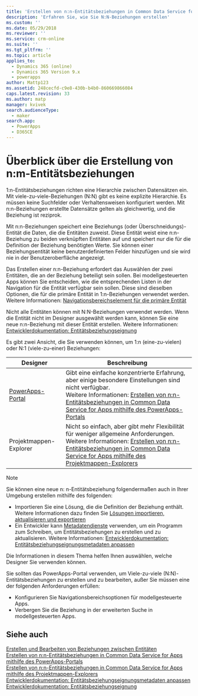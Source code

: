 ```yaml
---
title: 'Erstellen von n:n-Entitätsbeziehungen in Common Data Service for Apps mithilfe des PowerApps-Portals – Übersicht | MicrosoftDocs'
description: 'Erfahren Sie, wie Sie N:N-Beziehungen erstellen'
ms.custom: ''
ms.date: 05/29/2018
ms.reviewer: ''
ms.service: crm-online
ms.suite: ''
ms.tgt_pltfrm: ''
ms.topic: article
applies_to:
  - Dynamics 365 (online)
  - Dynamics 365 Version 9.x
  - powerapps
author: Mattp123
ms.assetid: 248cecfd-c9e8-430b-b4b0-860669866084
caps.latest.revision: 33
ms.author: matp
manager: kvivek
search.audienceType:
  - maker
search.app:
  - PowerApps
  - D365CE
---
```

# <a name="create-many-to-many-entity-relationships-overview"></a>Überblick über die Erstellung von n:m-Entitätsbeziehungen

1:n-Entitätsbeziehungen richten eine Hierarchie zwischen Datensätzen ein. Mit viele-zu-viele-Beziehungen (N:N) gibt es keine explizite Hierarchie. Es müssen keine Suchfelder oder Verhaltensweisen konfiguriert werden. Mit n:n-Beziehungen erstellte Datensätze gelten als gleichwertig, und die Beziehung ist reziprok.  
  
Mit n:n-Beziehungen speichert eine Beziehungs (oder Überschneidungs)-Entität die Daten, die die Entitäten zuweist. Diese Entität weist eine n:n-Beziehung zu beiden verknüpften Entitäten auf und speichert nur die für die Definition der Beziehung benötigten Werte. Sie können einer Beziehungsentität keine benutzerdefinierten Felder hinzufügen und sie wird nie in der Benutzeroberfläche angezeigt. 
  
Das Erstellen einer n:n-Beziehung erfordert das Auswählen der zwei Entitäten, die an der Beziehung beteiligt sein sollen. Bei modellgesteuerten Apps können Sie entscheiden, wie die entsprechenden Listen in der Navigation für die Entität verfügbar sein sollen. Diese sind dieselben Optionen, die für die primäre Entität in 1:n-Beziehungen verwendet werden. Weitere Informationen: [Navigationsbereichselement für die primäre Entität](create-edit-1n-relationships-solution-explorer.md#navigation-pane-item-for-primary-entity)
  
Nicht alle Entitäten können mit N:N-Beziehungen verwendet werden. Wenn die Entität nicht im Designer ausgewählt werden kann, können Sie eine neue n:n-Beziehung mit dieser Entität erstellen. Weitere Informationen: [Entwicklerdokumentation: Entitätsbeziehungseignung](https://docs.microsoft.com/dynamics365/customer-engagement/developer/entity-relationship-eligibility)

Es gibt zwei Ansicht, die Sie verwenden können, um 1:n (eine-zu-vielen) oder N:1 (viele-zu-einer) Beziehungen:

|Designer| Beschreibung|
|--|--|
|[PowerApps-Portal](https://web.powerapps.com/?utm_source=padocs&utm_medium=linkinadoc&utm_campaign=referralsfromdoc)|Gibt eine einfache konzentrierte Erfahrung, aber einige besondere Einstellungen sind nicht verfügbar.<br />Weitere Informationen: [Erstellen von n:n-Entitätsbeziehungen in Common Data Service for Apps mithilfe des PowerApps-Portals](create-edit-nn-relationships-portal.md)|
|Projektmappen-Explorer|Nicht so einfach, aber gibt mehr Flexibilität für weniger allgemeine Anforderungen.<br />Weitere Informationen: [Erstellen von n:n-Entitätsbeziehungen in Common Data Service for Apps mithilfe des Projektmappen-Explorers](create-edit-nn-relationships-solution-explorer.md) |

> [!NOTE]
> Sie können eine neue n: n-Entitätsbeziehung folgendermaßen auch in Ihrer Umgebung erstellen mithilfe des folgenden:
> - Importieren Sie eine Lösung, die die Definition der Beziehung enthält. Weitere Informationen dazu finden Sie [Lösungen importieren, aktualisieren und exportieren](import-update-export-solutions.md)
> - Ein Entwickler kann [Metadatendienste](../../developer/common-data-service/use-web-services.md#metadata-services) verwenden, um ein Programm zum Schreiben, um Entitätsbeziehungen zu erstellen und zu aktualisieren. Weitere Informationen: [Entwicklerdokumentation: Entitätsbeziehungseignungsmetadaten anpassen](https://docs.microsoft.com/dynamics365/customer-engagement/developer/customize-entity-relationship-metadata)

Die Informationen in diesem Thema helfen Ihnen auswählen, welche Designer Sie verwenden können. 

Sie sollten das PowerApps-Portal verwenden, um Viele-zu-viele (N:N)-Entitätsbeziehungen zu erstellen und zu bearbeiten, außer Sie müssen eine der folgenden Anforderungen erfüllen:

- Konfigurieren Sie Navigationsbereichsoptionen für modellgesteuerte Apps.
- Verbergen Sie die Beziehung in der erweiterten Suche in modellgesteuerten Apps.

## <a name="see-also"></a>Siehe auch

[Erstellen und Bearbeiten von Beziehungen zwischen Entitäten](create-edit-entity-relationships.md)<br />
[Erstellen von n:n-Entitätsbeziehungen in Common Data Service for Apps mithilfe des PowerApps-Portals](create-edit-nn-relationships-portal.md)<br />
[Erstellen von n:n-Entitätsbeziehungen in Common Data Service for Apps mithilfe des Projektmappen-Explorers](create-edit-nn-relationships-solution-explorer.md)<br />
[Entwicklerdokumentation: Entitätsbeziehungseignungsmetadaten anpassen](https://docs.microsoft.com/dynamics365/customer-engagement/developer/customize-entity-relationship-metadata)<br />
[Entwicklerdokumentation: Entitätsbeziehungseignung](https://docs.microsoft.com/dynamics365/customer-engagement/developer/entity-relationship-eligibility)
